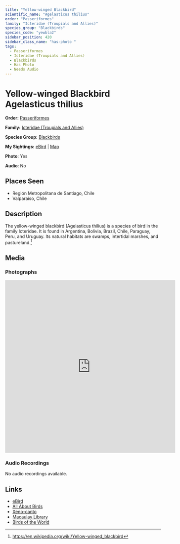 ```yaml
---
title: "Yellow-winged Blackbird"
scientific_name: "Agelasticus thilius"
order: "Passeriformes"
family: "Icteridae (Troupials and Allies)"
species_group: "Blackbirds"
species_code: "yewbla2"
sidebar_position: 420
sidebar_class_name: "has-photo "
tags: 
  - Passeriformes
  - Icteridae (Troupials and Allies)
  - Blackbirds
  - Has Photo
  - Needs Audio
---
```


# Yellow-winged Blackbird <span className='sci_name'>Agelasticus thilius</span>

**Order:** [Passeriformes](/tags/passeriformes)

**Family:** [Icteridae (Troupials and Allies)](/tags/icteridae-troupials-and-allies)

**Species Group:** [Blackbirds](/tags/blackbirds)

**My Sightings:** [eBird](https://ebird.org/lifelist?r=world&time=life&spp=yewbla2) | [Map](/map?species_code=yewbla2)

**Photo**: Yes 

**Audio**: No

## Places Seen

* Región Metropolitana de Santiago, Chile
* Valparaíso, Chile

## Description
The yellow-winged blackbird (Agelasticus thilius) is a species of bird in the family Icteridae.
It is found in Argentina, Bolivia, Brazil, Chile, Paraguay, Peru, and Uruguay.
Its natural habitats are swamps, intertidal marshes, and pastureland.[^1]

[^1]: https://en.wikipedia.org/wiki/Yellow-winged_blackbird

## Media
### Photographs
<iframe src="https://macaulaylibrary.org/asset/625246625/embed" width="550" height="560" frameborder="0" allowfullscreen></iframe>

### Audio Recordings
No audio recordings available.

## Links
* [eBird](https://ebird.org/species/yewbla2) 
* [All About Birds](https://www.allaboutbirds.org/guide/yewbla2) 
* [Xeno-canto](https://www.xeno-canto.org/species/agelasticus-thilius) 
* [Macaulay Library](https://search.macaulaylibrary.org/catalog?taxonCode=yewbla2&sort=rating_rank_desc)
* [Birds of the World](https://birdsoftheworld.org/bow/species/yewbla2)
